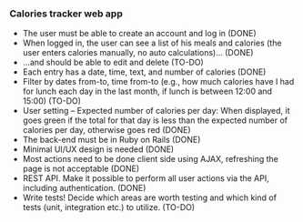 ### Calories tracker web app
* The user must be able to create an account and log in (DONE)
* When logged in, the user can see a list of his meals and calories (the user enters calories manually, no auto calculations)... (DONE)
* ...and should be able to edit and delete (TO-DO)
* Each entry has a date, time, text, and number of calories (DONE)
* Filter by dates from-to, time from-to (e.g., how much calories have I had for lunch each day in the last month, if lunch is between 12:00 and 15:00) (TO-DO)
* User setting – Expected number of calories per day: When displayed, it goes green if the total for that day is less than the expected number of calories per day, otherwise goes red (DONE)
* The back-end must be in Ruby on Rails (DONE)
* Minimal UI/UX design is needed (DONE)
* Most actions need to be done client side using AJAX, refreshing the page is not acceptable (DONE)
* REST API. Make it possible to perform all user actions via the API, including authentication. (DONE)
* Write tests! Decide which areas are worth testing and which kind of tests (unit, integration etc.) to utilize. (TO-DO)
